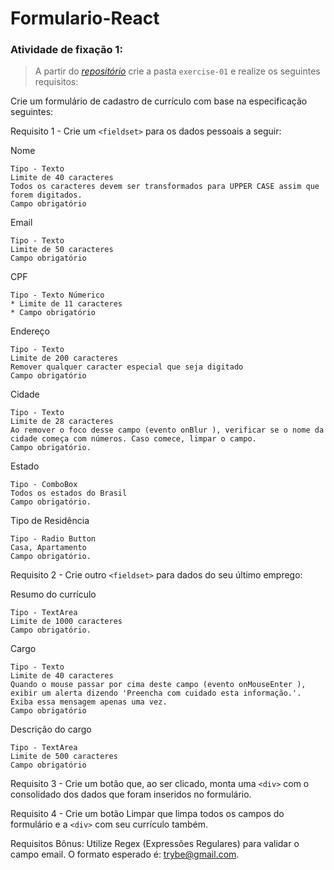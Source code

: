 # Formulario-React
###  Atividade de fixação 1:
> A partir do _[repositório](https://github.com/tryber/exercise-pokedex-state)_ crie a pasta `exercise-01` e realize os seguintes requisitos:

Crie um formulário de cadastro de currículo com base na especificação seguintes:

Requisito 1 - Crie um `<fieldset>` para os dados pessoais a seguir:

Nome
```
Tipo - Texto
Limite de 40 caracteres
Todos os caracteres devem ser transformados para UPPER CASE assim que forem digitados.
Campo obrigatório
```

Email
```
Tipo - Texto
Limite de 50 caracteres
Campo obrigatório
```

CPF
```
Tipo - Texto Númerico
* Limite de 11 caracteres
* Campo obrigatório
```

Endereço
```
Tipo - Texto
Limite de 200 caracteres
Remover qualquer caracter especial que seja digitado
Campo obrigatório
```

Cidade
```
Tipo - Texto
Limite de 28 caracteres
Ao remover o foco desse campo (evento onBlur ), verificar se o nome da cidade começa com números. Caso comece, limpar o campo.
Campo obrigatório.
```

Estado
```
Tipo - ComboBox
Todos os estados do Brasil
Campo obrigatório.
```

Tipo de Residência 
```
Tipo - Radio Button
Casa, Apartamento
Campo obrigatório.
```

Requisito 2 - Crie outro `<fieldset>` para dados do seu último emprego:

Resumo do currículo
```
Tipo - TextArea
Limite de 1000 caracteres
Campo obrigatório.
```

Cargo
```
Tipo - Texto
Limite de 40 caracteres
Quando o mouse passar por cima deste campo (evento onMouseEnter ), exibir um alerta dizendo 'Preencha com cuidado esta informação.'. Exiba essa mensagem apenas uma vez.
Campo obrigatório
```

Descrição do cargo
```
Tipo - TextArea
Limite de 500 caracteres
Campo obrigatório
```

Requisito 3 - Crie um botão que, ao ser clicado, monta uma `<div>` com o consolidado dos dados que foram inseridos no formulário.

Requisito 4 - Crie um botão Limpar que limpa todos os campos do formulário e a `<div>` com seu currículo também.

Requisitos Bônus: Utilize Regex (Expressões Regulares) para validar o campo email. O formato esperado é: trybe@gmail.com.
